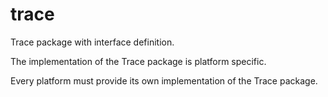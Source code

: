 # trace

Trace package with interface definition.

The implementation of the Trace package is platform specific.

Every platform must provide its own implementation of the Trace package.